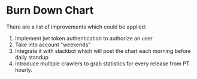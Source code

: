 # Burn Down Chart

There are a list of improvements which could be applied:
1. Implement jwt token authentication to authorize an user
2. Take into account "weekends"
3. Integrate it with slackbot which will post the chart each morning before daily standup
4. Introduce multiple crawlers to grab statistics for every release from PT hourly.
